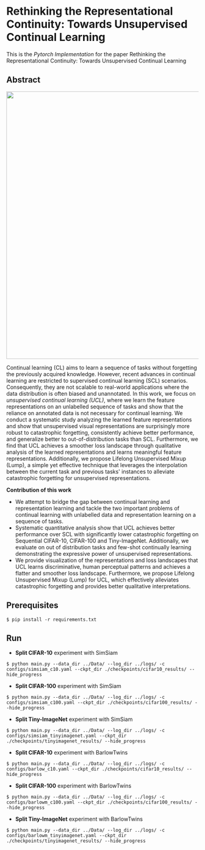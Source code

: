 # Rethinking the Representational Continuity: Towards Unsupervised Continual Learning
This is the *Pytorch Implementation* for the paper Rethinking the Representational Continuity: Towards Unsupervised Continual Learning

## Abstract
<img align="middle" width="700" src="https://github.com/anonycodes/UCL/blob/master/concept.png">

Continual learning (CL) aims to learn a sequence of tasks without forgetting the previously acquired knowledge. However, recent advances in continual learning are restricted to supervised continual learning (SCL) scenarios. Consequently, they are not scalable to real-world applications where the data distribution is often biased and unannotated. In this work, we focus on *unsupervised continual learning (UCL)*, where we learn the feature representations on an unlabelled sequence of tasks and show that the reliance on annotated data is not necessary for continual learning. We conduct a systematic study analyzing the learned feature representations and show that unsupervised visual representations are surprisingly more robust to catastrophic forgetting, consistently achieve better performance, and generalize better to out-of-distribution tasks than SCL. Furthermore, we find that UCL achieves a smoother loss landscape through qualitative analysis of the learned representations and learns meaningful feature representations.
Additionally, we propose Lifelong Unsupervised Mixup (Lump), a simple yet effective technique that leverages the interpolation between the current task and previous tasks' instances to alleviate catastrophic forgetting for unsupervised representations.

__Contribution of this work__
- We attempt to bridge the gap between continual learning and representation learning and tackle the two important problems of continual learning with unlabelled data and representation learning on a sequence of tasks.
- Systematic quantitative analysis show that UCL achieves better performance over SCL with significantly lower catastrophic forgetting on Sequential CIFAR-10, CIFAR-100 and Tiny-ImageNet. Additionally, we evaluate on out of distribution tasks and few-shot continually learning demonstrating the expressive power of unsupervised representations. 
- We provide visualization of the representations and loss landscapes that UCL learns discriminative, human perceptual patterns and achieves a flatter and smoother loss landscape. Furthermore, we propose Lifelong Unsupervised Mixup (Lump) for UCL, which effectively alleviates catastrophic forgetting and provides better qualitative interpretations. 


## Prerequisites
```
$ pip install -r requirements.txt
```

## Run
* __Split CIFAR-10__ experiment with SimSiam
```
$ python main.py --data_dir ../Data/ --log_dir ../logs/ -c configs/simsiam_c10.yaml --ckpt_dir ./checkpoints/cifar10_results/ --hide_progress
```

* __Split CIFAR-100__ experiment with SimSiam

```
$ python main.py --data_dir ../Data/ --log_dir ../logs/ -c configs/simsiam_c100.yaml --ckpt_dir ./checkpoints/cifar100_results/ --hide_progress
```

* __Split Tiny-ImageNet__ experiment with SimSiam

```
$ python main.py --data_dir ../Data/ --log_dir ../logs/ -c configs/simsiam_tinyimagenet.yaml --ckpt_dir ./checkpoints/tinyimagenet_results/ --hide_progress
```

* __Split CIFAR-10__ experiment with BarlowTwins
```
$ python main.py --data_dir ../Data/ --log_dir ../logs/ -c configs/barlow_c10.yaml --ckpt_dir ./checkpoints/cifar10_results/ --hide_progress
```

* __Split CIFAR-100__ experiment with BarlowTwins

```
$ python main.py --data_dir ../Data/ --log_dir ../logs/ -c configs/barlowm_c100.yaml --ckpt_dir ./checkpoints/cifar100_results/ --hide_progress
```

* __Split Tiny-ImageNet__ experiment with BarlowTwins

```
$ python main.py --data_dir ../Data/ --log_dir ../logs/ -c configs/barlowm_tinyimagenet.yaml --ckpt_dir ./checkpoints/tinyimagenet_results/ --hide_progress
```
